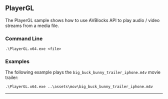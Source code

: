 ## PlayerGL

The PlayerGL sample shows how to use AVBlocks API to play audio / video streams from a media file.   

### Command Line

	.\PlayerGL.x64.exe <file>
 
###	Examples

The following example plays the `big_buck_bunny_trailer_iphone.m4v` movie trailer:
	
	.\PlayerGL.x64.exe ..\assets\mov\big_buck_bunny_trailer_iphone.m4v

***
